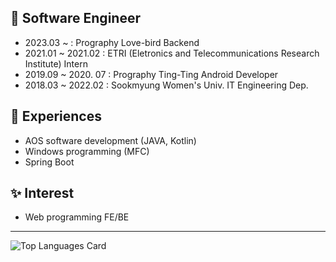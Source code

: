 ## :girl: Software Engineer 

  - 2023.03 ~ : Prography Love-bird Backend  
  - 2021.01 ~ 2021.02 : ETRI (Eletronics and Telecommunications Research Institute) Intern
  - 2019.09 ~ 2020. 07 : Prography Ting-Ting Android Developer  
  - 2018.03 ~ 2022.02 : Sookmyung Women's Univ. IT Engineering Dep.  
    
    
## :dizzy: Experiences  

  - AOS software development (JAVA, Kotlin)  
  - Windows programming (MFC)  
  - Spring Boot  
    
    
## :sparkles: Interest  

  - Web programming FE/BE    
  
  ---  

![Top Languages Card](https://github-readme-stats.vercel.app/api/top-langs/?username=skmwit&layout=compact)

